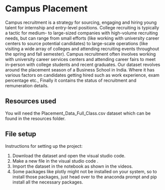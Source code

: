 # Campus Placement

Campus recruitment is a strategy for sourcing, engaging and hiring young talent for internship and entry-level positions. College recruiting is typically a tactic for medium- to large-sized companies with high-volume recruiting needs, but can range from small efforts (like working with university career centers to source potential candidates) to large-scale operations (like visiting a wide array of colleges and attending recruiting events throughout the spring and fall semester). Campus recruitment often involves working with university career services centers and attending career fairs to meet in-person with college students and recent graduates.
Our dataset revolves around the placement season of a Business School in India. Where it has various factors on candidates getting hired such as work experience, exam percentage etc., Finally it contains the status of recruitment and remuneration details.

## Resources used

You will need the Placement_Data_Full_Class.csv dataset which can be found in the resources folder.

## File setup

Instructions for setting up the project:
1. Download the dataset and open the visual studio code.
2. Make a new file in the visual studio code .
3. Import the dataset in the notebook as shown in the videos.
4. Some packages like plotly might not be installed on your system, so to 
   install those packages, just head over to the anaconda prompt and pip install all the necessary packages.


